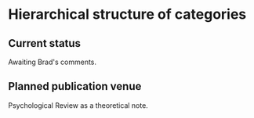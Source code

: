 Hierarchical structure of categories
====================================

Current status
--------------
Awaiting Brad's comments.


Planned publication venue
-------------------------
Psychological Review as a theoretical note.
